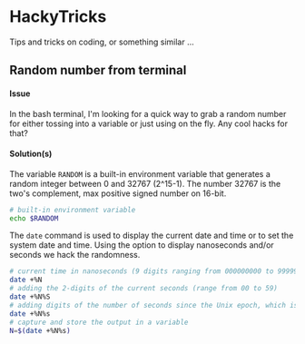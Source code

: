 # HackyTricks
Tips and tricks on coding, or something similar ...

## Random number from terminal

#### Issue
In the bash terminal, I'm looking for a quick way to grab a random number for either tossing into a variable or just using on the fly. Any cool hacks for that?

#### Solution(s)

The variable `RANDOM` is a built-in environment variable that generates a random integer between 0 and 32767 (2^15-1).
The number 32767 is the two's complement, max positive signed number on 16-bit.
```bash
# built-in environment variable
echo $RANDOM
```

The `date` command is used to display the current date and time or to set the system date and time.
Using the option to display nanoseconds and/or seconds we hack the randomness.
```bash
# current time in nanoseconds (9 digits ranging from 000000000 to 999999999)
date +%N
# adding the 2-digits of the current seconds (range from 00 to 59)
date +%N%S
# adding digits of the number of seconds since the Unix epoch, which is January 1, 1970, at 00:00:00 UTC
date +%N%s
# capture and store the output in a variable
N=$(date +%N%s)
```


